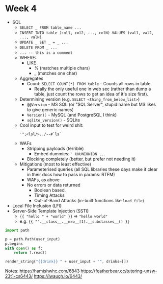 # Week 4
- SQL
  - `SELECT _ FROM table_name ...`
  - `INSERT INTO table (col1, col2, ..., colN) VALUES (val1, val2, ..., valN)`
  - `UPDATE _ SET _ = _ ...`
  - `DELETE FROM _ ...`
  - `... -- this is a comment`
  - WHERE:
    - LIKE
      - % (matches multiple chars)
      - _ (matches one char)
  - Aggregates
    - Count: `SELECT COUNT(*) FROM table` - Counts all rows in table.
      - Really the only useful one in web sec (rather than dump a table, just count the rows to get an idea of it's size first).
  - Determining version (e.g. `SELECT <thing_from_below_list>`)
    - `@@Version` - MS SQL (or "SQL Server", stupid name but MS likes to give generic names)
    - `Version()` - MySQL (and PostgreSQL I think)
    - `sqlite_version()` - SQLite
  - Cool input to test for weird shit:
    ```
    '";<lol/>../--#`ls`
    ```
  - WAFs
    - Stripping payloads (terrible)
      - Embed dummies: `' UNUNIONION ...`
    - Blocking completely (better, but prefer not needing it)
  - Mitigations (most to least effective)
    - Parameterised queries (all SQL libraries these days make it clear in their docs how to pass in params: RTFM)
    - WAFs, as above
    - No errors or data returned
      - Boolean based.
      - Timing Attacks
      - Out-of-Band Attacks (in-built functions like `load_file`)
- Local File Inclusion (LFI)
- Server-Side Template Injection (SSTI)
  - `{{ "hello " + "world" }}` => `"hello world"`
  - e.g. `{{ "".__class__.__mro__[1].__subclasses__() }}`



```python
import path

p = path.Path(user_input)
p.begins
with open() as f:
    return f.read()

render_string("{{drink}} " + user_input + "", drinks=[])
```


Notes:
https://hamishwhc.com/6843
https://featherbear.cc/tutoring-unsw-23t1-cs6443/
https://lwaugh.io/6443/
